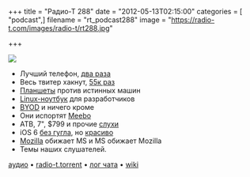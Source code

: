 +++
title = "Радио-Т 288"
date = "2012-05-13T02:15:00"
categories = [ "podcast",]
filename = "rt_podcast288"
image = "https://radio-t.com/images/radio-t/rt288.jpg"

+++

![](https://radio-t.com/images/radio-t/rt288.jpg)

- Лучший телефон, [два раза](http://www.wired.com/gadgetlab/2012/05/iphone-4s-and-lumia-900/)
- Весь твитер хакнут, [55к раз](http://news.cnet.com/8301-1009_3-57430475-83/thousands-of-twitter-passwords-exposed/)
- [Планшеты](http://www.readwriteweb.com/mobile/2012/05/tablets-want-to-kill-your-laptop.php) против истинных машин
- [Linux-ноутбук](http://habrahabr.ru/post/143511/) для разработчиков
- [BYOD](http://www.cultofmac.com/166571/vmware-makes-byod-mandatory-for-employees/) и ничего кроме
- Они испортят [Meebo](http://allthingsd.com/20120511/sources-google-is-close-to-buying-meebo/)
- АТВ, 7", $799 и прочие [слухи](http://www.cultofmac.com/166481/foxconn-chief-reveals-preparations-are-now-underway-for-apples-hdtv/)
- iOS 6 [без гугла](http://gizmodo.com/5909508/report-apple-is-dropping-google-maps-from-ios-6), но [красиво](http://allthingsd.com/20120511/apples-coming-map-app-will-blow-your-head-off/)
- [Mozilla](http://blogs.computerworld.com/20159/mozillas_hypocrisy_its_ok_for_apple_to_block_firefox_but_wrong_when_microsoft_does_it) обижает MS и MS обижает Mozilla
- Темы наших слушателей.

[аудио](https://cdn.radio-t.com/rt_podcast288.mp3) • [radio-t.torrent](https://cdn.radio-t.com/torrents/rt_podcast288.mp3.torrent) • [лог чата](http://chat.radio-t.com/logs/radio-t-288.html) • [wiki](http://wiki.radio-t.com/%D0%92%D1%8B%D0%BF%D1%83%D1%81%D0%BA_288)<audio src="https://cdn.radio-t.com/rt_podcast288.mp3" preload="none"></audio>